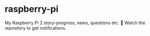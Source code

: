# raspberry-pi
My Raspberry Pi 2 story–progress, news, questions etc. :eyes: Watch the repository to get notifications.
